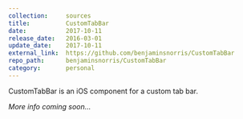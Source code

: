 ```yaml
---
collection:     sources
title:          CustomTabBar
date:           2017-10-11
release_date:   2016-03-01
update_date:    2017-10-11
external_link:  https://github.com/benjaminsnorris/CustomTabBar
repo_path:      benjaminsnorris/CustomTabBar
category:       personal
---
```


CustomTabBar is an iOS component for a custom tab bar.

_More info coming soon…_
